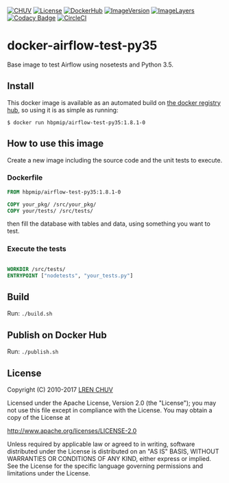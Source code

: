 [![CHUV](https://img.shields.io/badge/CHUV-LREN-AF4C64.svg)](https://www.unil.ch/lren/en/home.html) [![License](https://img.shields.io/badge/license-Apache--2.0-blue.svg)](https://github.com/LREN-CHUV/docker-airflow-test-py35/blob/master/LICENSE) [![DockerHub](https://img.shields.io/badge/docker-hbpmip%2Fairflow-test-py35-008bb8.svg)](https://hub.docker.com/r/hbpmip/airflow-test-py35/) [![ImageVersion](https://images.microbadger.com/badges/version/hbpmip/airflow-test-py35.svg)](https://hub.docker.com/r/hbpmip/airflow-test-py35/tags "hbpmip/airflow-test-py35 image tags") [![ImageLayers](https://images.microbadger.com/badges/image/hbpmip/airflow-test-py35.svg)](https://microbadger.com/#/images/hbpmip/airflow-test-py35 "hbpmip/airflow-test-py35 on microbadger") [![Codacy Badge](https://api.codacy.com/project/badge/Grade/0856b75a7bff44d8b9d2b03e6b0fbed0)](https://www.codacy.com/app/hbp-mip/docker-airflow-test-py35?utm_source=github.com&amp;utm_medium=referral&amp;utm_content=LREN-CHUV/docker-airflow-test-py35&amp;utm_campaign=Badge_Grade) [![CircleCI](https://circleci.com/gh/LREN-CHUV/docker-airflow-test-py35/tree/master.svg?style=svg)](https://circleci.com/gh/LREN-CHUV/docker-airflow-test-py35/tree/master)

# docker-airflow-test-py35

Base image to test Airflow using nosetests and Python 3.5.

## Install

This docker image is available as an automated build on [the docker registry hub](https://registry.hub.docker.com/u/hbpmip/airflow-test-py35/), so using it is as simple as running:


```console
$ docker run hbpmip/airflow-test-py35:1.8.1-0
```

## How to use this image

Create a new image including the source code and the unit tests to execute.

### Dockerfile

```dockerfile
FROM hbpmip/airflow-test-py35:1.8.1-0

COPY your_pkg/ /src/your_pkg/
COPY your/tests/ /src/tests/
```

then fill the database with tables and data, using something you want to test.

### Execute the tests

```dockerfile

WORKDIR /src/tests/
ENTRYPOINT ["nodetests", "your_tests.py"]

```

## Build

Run: `./build.sh`

## Publish on Docker Hub

Run: `./publish.sh`

## License

Copyright (C) 2010-2017 [LREN CHUV](https://www.unil.ch/lren/en/home.html)

Licensed under the Apache License, Version 2.0 (the "License");
you may not use this file except in compliance with the License.
You may obtain a copy of the License at

http://www.apache.org/licenses/LICENSE-2.0

Unless required by applicable law or agreed to in writing, software
distributed under the License is distributed on an "AS IS" BASIS,
WITHOUT WARRANTIES OR CONDITIONS OF ANY KIND, either express or implied.
See the License for the specific language governing permissions and
limitations under the License.
